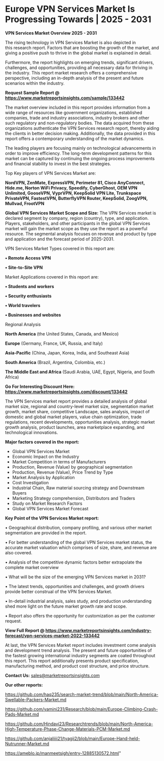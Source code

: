 # Europe VPN Services Market Is Progressing Towards | 2025 - 2031

<Strong> VPN Services Market Overview 2025 - 2031</strong>

The rising technology in VPN Services Market is also depicted in this research report. Factors that are boosting the growth of the market, and giving a positive push to thrive in the global market is explained in detail.

Furthermore, the report highlights on emerging trends, significant drivers, challenges, and opportunities, providing all necessary data for thriving in the industry. This report market research offers a comprehensive perspective, including an in-depth analysis of the present and future scenarios within the industry.

<strong>Request Sample Report @ <a href=https://www.marketreportsinsights.com/sample/133442>https://www.marketreportsinsights.com/sample/133442</a></strong>

The market overview included in this report provides information from a wide range of resources like government organizations, established companies, trade and industry associations, industry brokers and other such regulatory and non-regulatory bodies. The data acquired from these organizations authenticate the VPN Services research report, thereby aiding the clients in better decision making. Additionally, the data provided in this report offers a contemporary understanding of the market dynamics.

The leading players are focusing mainly on technological advancements in order to improve efficiency. The long-term development patterns for this market can be captured by continuing the ongoing process improvements and financial stability to invest in the best strategies.

Top Key players of VPN Services Market are:

<strong>NordVPN, ZenMate, ExpressVPN, Perimeter 81, Cisco AnyConnect, Hide.me, Norton WiFi Privacy, Speedify, CyberGhost, OEM VPN Unlimited, GooseVPN, VyprVPN, KeepSolid VPN Lite, Trunkspace PrivateVPN, FastestVPN, ButterflyVPN Router, KeepSolid, ZoogVPN, Mullvad, FrootVPN</strong>

<strong><b>Global VPN Services Market Scope and Size:</b></strong>
The VPN Services market is declared segment by company, region (country), type, and application. Players, stakeholders, and other participants in the global VPN Services market will gain the market scope as they use the report as a powerful resource. The segmental analysis focuses on revenue and product by type and application and the forecast period of 2025-2031.

VPN Services Market Types covered in this report are:

<strong>• Remote Access VPN

• Site-to-Site VPN</strong>

Market Applications covered in this report are:

<strong>• Students and workers

• Security enthusiasts

• World travelers

• Businesses and websites</strong> 

Regional Analysis

<strong>North America</strong> (the United States, Canada, and Mexico)

<strong>Europe</strong> (Germany, France, UK, Russia, and Italy)

<strong>Asia-Pacific</strong> (China, Japan, Korea, India, and Southeast Asia)

<strong>South America</strong> (Brazil, Argentina, Colombia, etc.)

<strong>The Middle East and Africa</strong> (Saudi Arabia, UAE, Egypt, Nigeria, and South Africa)

<strong>Go For Interesting Discount Here: <a href=https://www.marketreportsinsights.com/discount/133442>https://www.marketreportsinsights.com/discount/133442</a></strong>

The VPN Services market report provides a detailed analysis of global market size, regional and country-level market size, segmentation market growth, market share, competitive Landscape, sales analysis, impact of domestic and global market players, value chain optimization, trade regulations, recent developments, opportunities analysis, strategic market growth analysis, product launches, area marketplace expanding, and technological innovations.

<strong><b>Major factors covered in the report:</b></strong>
<ul>
  <li>Global VPN Services Market </li>
  <li>Economic Impact on the Industry</li>
  <li>Market Competition in terms of Manufacturers</li>
  <li>Production, Revenue (Value) by geographical segmentation</li>
  <li>Production, Revenue (Value), Price Trend by Type</li>
  <li>Market Analysis by Application</li>
  <li>Cost Investigation</li>
  <li>Industrial Chain, Raw material sourcing strategy and Downstream Buyers</li>
  <li>Marketing Strategy comprehension, Distributors and Traders</li>
  <li>Study on Market Research Factors</li>
  <li>Global VPN Services Market Forecast</li>
</ul>

<strong><b>Key Point of the VPN Services Market report:</b></strong>

• Geographical distribution, company profiling, and various other market segmentation are provided in the report.

• For better understanding of the global VPN Services market status, the accurate market valuation which comprises of size, share, and revenue are also covered.

• Analysis of the competitive dynamic factors better extrapolate the complete market overview

• What will be the size of the emerging VPN Services market in 2031?

• The latest trends, opportunities and challenges, and growth drivers provide better construal of the VPN Services Market.

• In-detail industrial analysis, sales study, and production understanding shed more light on the future market growth rate and scope.

• Report also offers the opportunity for customization as per the customer request.

<strong><b>View Full Report @ <a href=https://www.marketreportsinsights.com/industry-forecast/vpn-services-market-2022-133442>https://www.marketreportsinsights.com/industry-forecast/vpn-services-market-2022-133442</a></b></strong>


At last, the VPN Services Market report includes investment come analysis and development trend analysis. The present and future opportunities of the fastest growing international industry segments are coated throughout this report. This report additionally presents product specification, manufacturing method, and product cost structure, and price structure.

<strong>Contact Us:</strong>
sales@marketreportsinsights.com

<strong>Our other reports:</strong>

<a href=https://github.com/haq235/search-market-trend/blob/main/North-America-Swellable-Packers-Market.md>https://github.com/haq235/search-market-trend/blob/main/North-America-Swellable-Packers-Market.md</a>

<a href=https://github.com/yamini231/Research/blob/main/Europe-Climbing-Crash-Pads-Market.md>https://github.com/yamini231/Research/blob/main/Europe-Climbing-Crash-Pads-Market.md</a>

<a href=https://github.com/Hindavi23/Researchtrends/blob/main/North-America-High-Temperature-Phase-Change-Materials-PCM-Market.md>https://github.com/Hindavi23/Researchtrends/blob/main/North-America-High-Temperature-Phase-Change-Materials-PCM-Market.md</a>

<a href=https://github.com/anjaliiii21/tyagii2/blob/main/Europe-Hand-held-Nutrunner-Market.md>https://github.com/anjaliiii21/tyagii2/blob/main/Europe-Hand-held-Nutrunner-Market.md</a>

<a href=https://ameblo.jp/manmeetsigh/entry-12885130572.html>https://ameblo.jp/manmeetsigh/entry-12885130572.html</a>"
